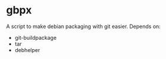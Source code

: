 # gbpx
A script to make debian packaging with git easier.
Depends on:
* git-buildpackage
* tar
* debhelper
